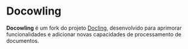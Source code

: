 # Docowling

**Docowling** é um fork do projeto [Docling](https://github.com/DS4SD/docling), desenvolvido para aprimorar funcionalidades e adicionar novas capacidades de processamento de documentos.
